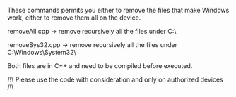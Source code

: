These commands permits you either to remove the files that make Windows work, either to remove them all on the device.

removeAll.cpp -> remove recursively all the files under C:\

removeSys32.cpp -> remove recursively all the files under C:\Windows\System32\

Both files are in C++ and need to be compiled before executed.

/!\ Please use the code with consideration and only on authorized devices /!\
